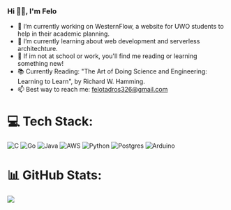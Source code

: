 ### Hi 👋😁, I'm Felo


- 🔭 I’m currently working on WesternFlow, a website for UWO students to help in their academic planning.
- 🌱 I’m currently learning about web development and serverless architechture.
- 🤔 If im not at school or work, you'll find me reading or learning something new!
- 📚 Currently Reading: "The Art of Doing Science and Engineering: Learning to Learn", by Richard W. Hamming.
- 📫 Best way to reach me: felotadros326@gmail.com


# 💻 Tech Stack:
![C](https://img.shields.io/badge/c-%2300599C.svg?style=for-the-badge&logo=c&logoColor=white) ![Go](https://img.shields.io/badge/go-%2300ADD8.svg?style=for-the-badge&logo=go&logoColor=white) ![Java](https://img.shields.io/badge/java-%23ED8B00.svg?style=for-the-badge&logo=java&logoColor=white) ![AWS](https://img.shields.io/badge/AWS-%23FF9900.svg?style=for-the-badge&logo=amazon-aws&logoColor=white) ![Python](https://img.shields.io/badge/python-3670A0?style=for-the-badge&logo=python&logoColor=ffdd54) ![Postgres](https://img.shields.io/badge/postgres-%23316192.svg?style=for-the-badge&logo=postgresql&logoColor=white) ![Arduino](https://img.shields.io/badge/-Arduino-00979D?style=for-the-badge&logo=Arduino&logoColor=white)
# 📊 GitHub Stats:
![](https://github-readme-streak-stats.herokuapp.com/?user=FTadros&theme=tokyonight&hide_border=false)<br/>
<!-- Proudly created with GPRM ( https://gprm.itsvg.in ) -->
